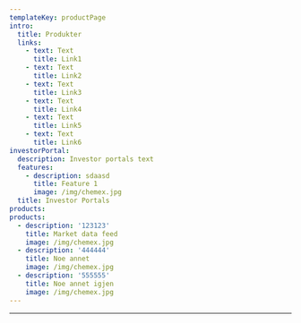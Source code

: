 ```yaml
---
templateKey: productPage
intro:
  title: Produkter
  links:
    - text: Text
      title: Link1
    - text: Text
      title: Link2
    - text: Text
      title: Link3
    - text: Text
      title: Link4
    - text: Text
      title: Link5
    - text: Text
      title: Link6
investorPortal:
  description: Investor portals text
  features:
    - description: sdaasd
      title: Feature 1
      image: /img/chemex.jpg
  title: Investor Portals
products:
products:
  - description: '123123'
    title: Market data feed
    image: /img/chemex.jpg
  - description: '444444'
    title: Noe annet
    image: /img/chemex.jpg
  - description: '555555'
    title: Noe annet igjen
    image: /img/chemex.jpg
---
```


---
